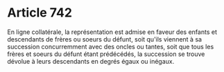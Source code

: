 # Article 742

En ligne collatérale, la représentation est admise en faveur des enfants et descendants de frères ou soeurs du défunt, soit qu'ils viennent à sa succession concurremment avec des oncles ou tantes, soit que tous les frères et soeurs du défunt étant prédécédés, la succession se trouve dévolue à leurs descendants en degrés égaux ou inégaux.

